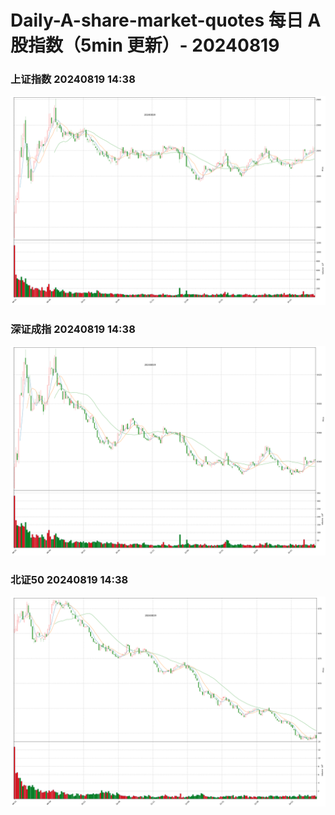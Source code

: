 
# Daily-A-share-market-quotes 每日 A 股指数（5min 更新）- 20240819

### 上证指数 20240819 14:38
![](./fig/2024/8/20240819-sh000001.png)

### 深证成指 20240819 14:38
![](./fig/2024/8/20240819-sz399001.png)

### 北证50 20240819 14:38
![](./fig/2024/8/20240819-bj899050.png)
